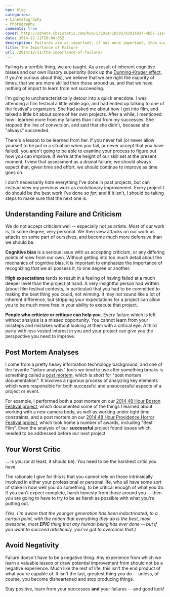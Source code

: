 ```yaml
---
nav: blog
categories:
- Cinematography
- Photography
comments: true
cover: http://zdnet4.cbsistatic.com/hub/i/2014/10/03/03d14937-4b57-11e4-b6a0-d4ae52e95e57/f85479f1bc4eee7f5893ec8c0eaed05f/doctors-postmortem.jpg
date: 2014-12-11T20:04:35Z
description: Failures are as important, if not more important, than successes.
title: The Importance of Failure
url: /2014/12/11/the-importance-of-failure/
---
```


Failing is a terrible thing, we are taught. As a result of inherent cognitive biases and our own illusory superiority (look up the [Dunning-Kruger effect](http://www.spring.org.uk/2012/06/the-dunning-kruger-effect-why-the-incompetent-dont-know-theyre-incompetent.php), if you're curious about this), we believe that we are right the majority of times, that we are more skilled than those around us, and that we have nothing of import to learn from not succeeding.

<!--more-->

I'm going to uncharacteristically detour into a quick anecdote. I was attending a film festival a little while ago, and had ended up talking to one of the festival's organizers. She had asked me about how I got into film, and talked a little bit about some of her own projects. After a while, I mentioned how I learned more from my failures than I did from my successes. She stopped the line of conversion, and said that she didn't, because she "always" succeeded.

There's a lesson to be learned from her. If you never fail (or never allow yourself to be put in a situation when you fail, or never accept that you have failed), you aren't going to be able to examine your process to figure out how you can improve. If we're at the height of our skill set at the present moment, I view that assessment as a dismal failure; we should always expect that, given time and effort, we should continue to improve as time goes on.

I don't necessarily *hate* everything I've done in past projects, but can instead view my previous work as evolutionary improvement. Every project I do should be the best work I've done *so far*, and if it isn't, I should be taking steps to make sure that the next one is.

## Understanding Failure and Criticism

We do not accept criticism well -- especially not as artists. Most of our work is, to some degree, very personal. We then view attacks on our work as attacks on some part of ourselves, and become much more defensive than we should be.

**Cognitive bias** is a serious issue with us accepting criticism, or any differing points of view from our own. Without getting into too much detail about the mechanics of cognitive bias, it is important to emphasize the importance of recognizing that we all possess it, to one degree or another.

**High expectations** tends to result in a feeling of having failed at a much deeper level than the project at hand. A very insightful person had written (about film festival contests, in particular) that you had to be committed to making the best thing you could, not winning. It may not sound like a lot of inherent difference, but stripping your expectations for a project can allow you to be much more free in your ability to execute that project.

**People who criticize or critique can help you.** Every failure which is left without analysis is a missed opportunity. You cannot learn from your missteps and mistakes without looking at them with a critical eye. A third party with less vested interest in you and your project can give you the perspective you need to improve.

## Post Mortem Analyses

I come from a pretty heavy information technology background, and one of the favorite "failure analysis" tools we tend to use after something breaks is something called a [post mortem](http://en.wikipedia.org/wiki/Postmortem_documentation), which is short for "post mortem documentation". It involves a rigorous process of analyzing key elements which were responsible for both successful and unsuccessful aspects of a project or event.

For example, I performed both a post mortem on our [2014 48 Hour Boston Festival project](/2014/05/07/48-hours-with-the-blackmagic-production-camera-4k/), which documented some of the things I learned about working with a new camera body, as well as working under tight time constraints, and a post mortem on our [2014 48 Hour Providence Horror Festival project](/2014/11/07/winning-a-48-hour-film-project/), which took home a number of awards, including "Best Film". Even the analysis of our **successful** project found issues which needed to be addressed before our next project.

## Your Worst Critic

... is you (or at least, it should be). You need to be the harshest critic you have.

The rationale I give for this is that you cannot rely on those intrinsically involved in either your professional or personal life, who all have some sort of stake in how well you do something, to be critical enough of what you do. If you can't expect complete, harsh honesty from those around you -- then *you* are going to have to try to be as harsh as possible with what you're putting out.

_(Yes, I'm aware that the younger generation has been indoctrinated, to a certain point, with the notion that everything they do is the best, most awesome, most **EPIC** thing that any human being has ever done -- but if you want to succeed artistically, you've got to overcome that.)_

## Avoid Negativity

Failure doesn't have to be a negative thing. Any experience from which we learn a valuable lesson or draw potential improvement from should not be a negative experience. Much like the rest of life, this isn't the end product of what you're capable of. It isn't the last, greatest thing you do -- unless, of course, you become disheartened and stop producing things.

Stay positive, learn from your successes **and** your failures -- and good luck!
